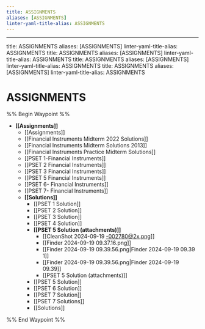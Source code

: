 ```yaml
---
title: ASSIGNMENTS
aliases: [ASSIGNMENTS]
linter-yaml-title-alias: ASSIGNMENTS
---
```


---

title: ASSIGNMENTS
aliases: [ASSIGNMENTS]
linter-yaml-title-alias: ASSIGNMENTS
title: ASSIGNMENTS
aliases: [ASSIGNMENTS]
linter-yaml-title-alias: ASSIGNMENTS
title: ASSIGNMENTS
aliases: [ASSIGNMENTS]
linter-yaml-title-alias: ASSIGNMENTS
title: ASSIGNMENTS
aliases: [ASSIGNMENTS]
linter-yaml-title-alias: ASSIGNMENTS

# ASSIGNMENTS

%% Begin Waypoint %%

- **[[Assignments]]**
	- [[Assignments]]
	- [[Financial Instruments Midterm 2022 Solutions]]
	- [[Financial Instruments Midterm Solutions 2013]]
	- [[Financial Instruments Practice Midterm Solutions]]
	- [[PSET 1-Financial Instruments]]
	- [[PSET 2 Financial Instruments]]
	- [[PSET 3 Financial Instruments]]
	- [[PSET 5 Financial Instruments]]
	- [[PSET 6- Financial Instruments]]
	- [[PSET 7- Financial Instruments]]
	- **[[Solutions]]**
		- [[PSET 1 Solution]]
		- [[PSET 2 Solution]]
		- [[PSET 3 Solution]]
		- [[PSET 4 Solution]]
		- **[[PSET 5 Solution (attachments)]]**
			- [[CleanShot 2024-09-19 -002780@2x.png]]
			- [[Finder 2024-09-19 09.37.16.png]]
			- [[Finder 2024-09-19 09.39.56.png|Finder 2024-09-19 09.39 1]]
			- [[Finder 2024-09-19 09.39.56.png|Finder 2024-09-19 09.39]]
			- [[PSET 5 Solution (attachments)]]
		- [[PSET 5 Solution]]
		- [[PSET 6 Solution]]
		- [[PSET 7 Solution]]
		- [[PSET 7 Solutions]]
		- [[Solutions]]

%% End Waypoint %%
